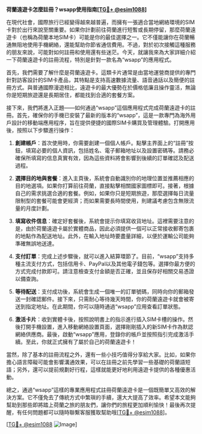 **荷蘭遠遊卡怎麼註冊？wsapp使用指南[[TG💪+ @esim1088](https://t.me/s/esim1088)]**

在現代社會，國際旅行已經變得越來越普遍，而擁有一張適合當地網絡環境的SIM卡對於出行來說至關重要。如果你計劃前往荷蘭進行短暫或長期停留，那麼荷蘭遠遊卡（也稱為荷蘭本地SIM卡）可能是你的最佳選擇之一。它不僅能讓你在荷蘭暢通無阻地使用手機網絡，還能幫助你節省通信費用。不過，對於初次接觸這種服務的朋友來說，可能對如何註冊和使用還有些迷茫。今天，就讓我來為大家詳細介紹一下荷蘭遠遊卡的註冊流程，特別是針對一款名為“wsapp”的應用程式。

首先，我們需要了解什麼是荷蘭遠遊卡。這類卡片通常是由當地運營商提供的專門針對訪客設計的SIM卡產品，其特點是支持高速數據流量、語音通話以及簡便的註冊方式。與普通國際漫遊相比，遠遊卡的最大優勢在於價格低廉且操作靈活，無論你是短期旅遊還是長期居住，都能找到合適的套餐方案。

接下來，我們將進入正題——如何通過“wsapp”這個應用程式完成荷蘭遠遊卡的註冊。首先，確保你的手機已安裝了最新的版本的“wsapp”，這是一款專門為海外用戶設計的移動端應用程序，旨在提供便捷的國際SIM卡購買及管理體驗。打開應用後，按照以下步驟進行操作：

1. **創建帳戶**：首次使用時，你需要創建一個個人帳戶。點擊主界面上的“註冊”按鈕，填寫必要的個人資訊，包括姓名、電子郵箱地址以及設置密碼等。請務必確保所填寫的信息真實有效，因為這些資料將會影響到後續的訂單確認及配送過程。

2. **選擇目的地與套餐**：進入主頁後，系統會自動識別你的地理位置並推薦相應的目的地選項。如果你打算前往荷蘭，直接點擊相關國家圖標即可。接著，根據自己的需求挑選合適的套餐。例如，如果你只是短期旅遊，那麼選擇每日流量限制型的套餐可能會更經濟；而如果需要長時間使用，則建議考慮包含無限流量的月度計劃。

3. **填寫收件信息**：確定好套餐後，系統會提示你填寫收貨地址。這裡需要注意的是，由於荷蘭遠遊卡屬於實體商品，因此必須提供一個可以正常接收郵寄包裹的地點作為配送地址。此外，在輸入地址時要盡量詳細，以便於運輸公司能夠準確無誤地送達。

4. **支付訂單**：完成上述步驟後，就可以進入結算環節了。目前，“wsapp”支持多種主流支付方式，包括信用卡、PayPal以及其他電子錢包等。選擇你最方便的方式完成付款即可。請注意檢查支付金額是否正確，並且保存好相關交易憑證以備查詢。

5. **等待配送**：支付成功後，系統會生成一個唯一的訂單號碼，同時向你的郵箱發送一封確認郵件。接下來，只需耐心等待幾天時間，你的荷蘭遠遊卡就會被寄送到指定地址。在此期間，你可以隨時通過“wsapp”应用查看訂單狀態。

6. **激活卡片**：收到實體卡後，按照說明書上的指示進行插入SIM卡槽的操作。然後打開手機設置，進入移動網絡設置頁面，選擇剛剛插入的新SIM卡作為默認網絡供應商。最後，啟動“wsapp”應用，登錄你的帳戶並按照指引完成激活手續。至此，你就正式擁有了屬於自己的荷蘭遠遊卡！

當然，除了基本的註冊流程之外，還有一些小技巧值得分享給大家。比如，如果你擔心語言障礙可能會影響溝通效果，可以在註冊之前先學習一些基礎的荷蘭語短語；另外，還可以提前規劃好行程，這樣就能更好地利用遠遊卡提供的各種優惠活動。

總之，通過“wsapp”這樣的專業應用程式註冊荷蘭遠遊卡是一個既簡單又高效的解決方案。它不僅免去了傳統方式中繁瑣的手續，還大大提高了效率。希望本文能夠幫助到那些即將踏上荷蘭之旅的朋友們，讓你們的旅程更加順利愉快！最後再次提醒，有任何問題都可以隨時聯繫客服獲取幫助哦[[TG💪+ @esim1088](https://t.me/s/esim1088)]。

[[TG💪+ @esim1088](https://t.me/s/esim1088) ![Image](https://i.postimg.cc/4NQfJmqS/Snipaste-2025-05-13-00-14-12.png)]
